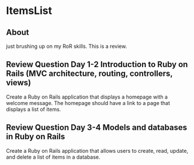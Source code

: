 # ItemsList

## About

just brushing up on my RoR skills. This is a review.

## Review Question Day 1-2 Introduction to Ruby on Rails (MVC architecture, routing, controllers, views)

Create a Ruby on Rails application that displays a homepage with a welcome message. The homepage should have a link to a page that displays a list of items.

## Review Question Day 3-4 Models and databases in Ruby on Rails

Create a Ruby on Rails application that allows users to create, read, update, and delete a list of items in a database.
